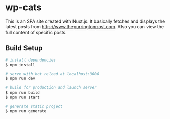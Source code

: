 # wp-cats

This is an SPA site created with Nuxt.js. It basically fetches and displays the latest posts 
from http://www.thepurringtonpost.com. Also you can view the full content of specific posts.

## Build Setup

```bash
# install dependencies
$ npm install

# serve with hot reload at localhost:3000
$ npm run dev

# build for production and launch server
$ npm run build
$ npm run start

# generate static project
$ npm run generate
```
